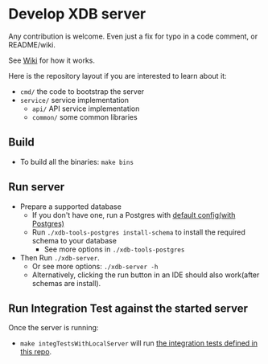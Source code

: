 # Develop XDB server

Any contribution is welcome. Even just a fix for typo in a code comment, or README/wiki.

See [Wiki](https://github.com/xcherryio/xcherry/wiki) for how it works.

Here is the repository layout if you are interested to learn about it:

* `cmd/` the code to bootstrap the server
* `service/` service implementation
    * `api/` API service implementation
    * `common/` some common libraries


## Build
* To build all the binaries: `make bins`

## Run server

* Prepare a supported database
    * If you don't have one, run a Postgres with [default config(with Postgres)](./config/development-postgres.yaml)
    * Run `./xdb-tools-postgres install-schema` to install the required schema to your database
        * See more options in `./xdb-tools-postgres`
* Then Run `./xdb-server`.
    * Or see more options: `./xdb-server -h`
    * Alternatively, clicking the run button in an IDE should also work(after schemas are install).

## Run Integration Test against the started server
Once the server is running:
* `make integTestsWithLocalServer` will run [the integration tests defined in this repo](./integTests).

  